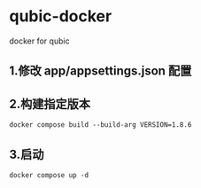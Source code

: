 # qubic-docker
docker for qubic


## 1.修改 app/appsettings.json 配置

## 2.构建指定版本

`docker compose build --build-arg VERSION=1.8.6`

## 3.启动

`docker compose up -d`


